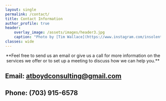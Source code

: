 ```yaml
---
layout: single
permalink: /contact/
title: Contact Information
author_profile: true
header:
    overlay_image: /assets/images/header3.jpg
    caption: "Photo by [Tim Wallace](https://www.instagram.com/insolentprodigy/)"
classes: wide
---
```

<div align="center">**Feel free to send us an email or give us a call for more information on the services we offer or to set up a meeting to discuss how we can help you.**</div>

## Email: <atboydconsulting@gmail.com>

## Phone: (703) 915-6578 

